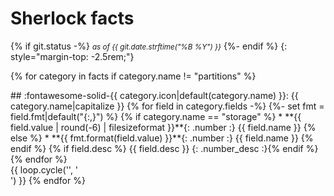 # Sherlock facts
{% if git.status -%}
<small>_as of {{ git.date.strftime("%B %Y") }}_</small>
{%- endif %}
{: style="margin-top: -2.5rem;"}

<style>
.facts { width: 50% }
@media screen and (max-width: 992px) {
    .facts {
        width: 100%;
        float: none !important;
    }
}
</style>

{% for category in facts if category.name != "partitions" %}
<div markdown="1" class="facts" style="float: {{ loop.cycle('left', 'right') }}">
## :fontawesome-solid-{{ category.icon|default(category.name) }}: {{ category.name|capitalize }}
  {% for field in category.fields -%}
    {%- set fmt = field.fmt|default("{:,}") %}
      {% if category.name == "storage" %}
   * **{{ field.value | round(-6) | filesizeformat }}**{: .number :} {{ field.name }}
      {% else %}
   * **{{ fmt.format(field.value) }}**{: .number :} {{ field.name }}
      {% endif %}
     {% if field.desc %}
     {{ field.desc }}
     {: .number_desc :}{% endif %}
  {% endfor %}
</div>
{{ loop.cycle('', '<div style="clear: both"></div>') }}
{% endfor %}

